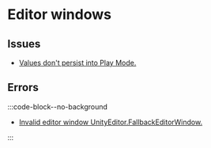 # Editor windows
## Issues
- [Values don't persist into Play Mode.](Serialisation/Editor%20Persistence.md)

## Errors
:::code-block--no-background  
- [Invalid editor window UnityEditor.FallbackEditorWindow.](Editor%20Windows/Invalid%20Window.md)

:::
